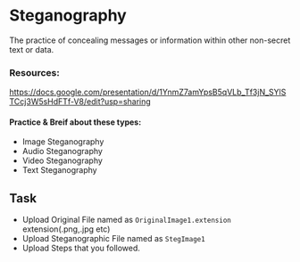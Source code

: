 # Steganography
The practice of concealing messages or information within other non-secret text or data.


### Resources: 
https://docs.google.com/presentation/d/1YnmZ7amYpsB5qVLb_Tf3jN_SYlSTCcj3W5sHdFTf-V8/edit?usp=sharing

#### Practice & Breif about these types: 
- Image Steganography
- Audio Steganography
- Video Steganography
- Text Steganography

## Task
- Upload Original File named as `OriginalImage1.extension` extension(.png,.jpg etc) 
- Upload Steganographic File named as `StegImage1`
- Upload Steps that you followed.
